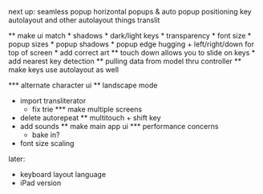 next up:
    seamless popup
    horizontal popups & auto popup positioning
    key autolayout and other autolayout things
    translit

** make ui match
    * shadows
    * dark/light keys
    * transparency
    * font size
    * popup sizes
    * popup shadows
    * popup edge hugging + left/right/down for top of screen
    * add correct art
** touch down allows you to slide on keys
    * add nearest key detection
** pulling data from model thru controller
** make keys use autolayout as well

*** alternate character ui
** landscape mode
* import transliterator
    * fix trie
*** make multiple screens
* delete autorepeat
** multitouch + shift key
* add sounds
** make main app ui
*** performance concerns
    * bake in?
* font size scaling

later:
* keyboard layout language
* iPad version